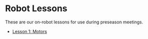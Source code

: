 # Robot Lessons
These are our on-robot lessons for use during preseason meetings.

 * [Lesson 1: Motors](./Lesson%201:%20Motors.md)
